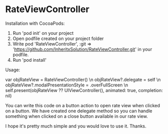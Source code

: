 # RateViewController

Installation with CocoaPods:

1. Run 'pod init' on your project
2. Open podfile created on your project folder
3. Write pod 'RateViewController', :git => 'https://github.com/InheritxSolution/RateViewController.git' in your podfile.
4. Run 'pod install'

Usage:

var objRateView = RateViewController() \n
objRateView?.delegate = self \n
objRateView?.modalPresentationStyle = .overFullScreen \n
self.present(objRateView ?? UIViewController(), animated: true, completion: nil)

You can write this code on a button action to open rate view when clicked on a button.
We have created one delegate method so you can handle something when clicked on a close button available in our rate view.

I hope it's pretty much simple and you would love to use it.
Thanks.
